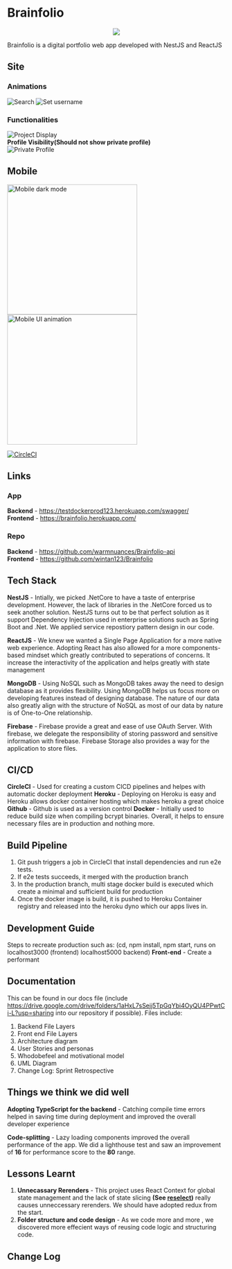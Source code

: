 





# Brainfolio
<p align="center">
  <img src="https://github.com/wintan123/Brainfolio/blob/prod/my-app/src/Assets/images/Logo/LogoLight.png">
</p>

Brainfolio is a digital portfolio web app developed with NestJS and ReactJS

## Site

### Animations

<p float="left">
  <img alt="Search" src="https://github.com/wintan123/Brainfolio/blob/prod/screenshots/Search.gif"/>
  <img alt="Set username" src="https://github.com/wintan123/Brainfolio/blob/prod/screenshots/SetUsername.gif"/>
</p>

### Functionalities
![Project Display](https://github.com/wintan123/Brainfolio/blob/prod/screenshots/ProjectsDisplay.gif)  
**Profile Visibility(Should not show private profile)**  
![Private Profile](https://github.com/wintan123/Brainfolio/blob/prod/screenshots/privateProfile.gif)


## Mobile
<p float="left">
  <img alt="Mobile dark mode" src="https://github.com/wintan123/Brainfolio/blob/prod/screenshots/DarkMode.gif" width="300"/>
  <img alt="Mobile UI animation" src="https://github.com/wintan123/Brainfolio/blob/prod/screenshots/Mobile.gif" width="300"/>
</p>



[![CircleCI](https://circleci.com/gh/warmnuances/Brainfolio-prod/tree/testBranch.svg?style=shield&circle-token=5c717fc9b0423e3af7ff084ca0c91e3b497c21e3)](https://testdockerprod123.herokuapp.com/swagger)


## Links
### App

**Backend** - https://testdockerprod123.herokuapp.com/swagger/  
**Frontend** - https://brainfolio.herokuapp.com/  

### Repo

**Backend** - https://github.com/warmnuances/Brainfolio-api  
**Frontend** - https://github.com/wintan123/Brainfolio  


## Tech Stack
**NestJS** - Intially, we picked .NetCore to have a taste of enterprise development. However, the lack of libraries in the .NetCore forced us to seek another solution. NestJS turns out to be that perfect solution as it support Dependency Injection used in enterprise solutions such as Spring Boot and .Net. We applied service repostiory pattern design in our code. 

**ReactJS** - We knew we wanted a Single Page Application for a more native web experience. Adopting React has also allowed for a more components-based mindset which greatly contributed to seperations of concerns. It increase the interactivity of the application and helps greatly with state management

**MongoDB** - Using NoSQL such as MongoDB takes away the need to design database as it provides flexibility. Using MongoDB helps us focus more on developing features instead of designing database. The nature of our data also greatly align with the structure of NoSQL as most of our data by nature is of One-to-One relationship. 

**Firebase** - Firebase provide a great and ease of use OAuth Server. With firebase, we delegate the responsibility of storing password and sensitive information with firebase. Firebase Storage also provides a way for the application to store files.

## CI/CD
**CircleCI** - Used for creating a custom CICD pipelines and helpes with automatic docker deployment 
**Heroku** - Deploying on Heroku is easy and Heroku allows docker container hosting which makes heroku a great choice
**Github** - Github is used as a version control 
**Docker** - Initially used to reduce build size when compiling bcrypt binaries. Overall, it helps to ensure necessary files are in production and nothing more.

## Build Pipeline
1. Git push triggers a job in CircleCI that install dependencies and run e2e tests. 
2. If e2e tests succeeds, it merged with the production branch
3. In the production branch, multi stage docker build is executed which create a minimal and sufficient build for production
4. Once the docker image is build, it is pushed to Heroku Container registry and released into the heroku dyno which our apps lives in.


## Development Guide
Steps to recreate production such as: (cd, npm install, npm start, runs on localhost3000 (frontend) localhost5000 backend)
**Front-end** - Create a performant 

## Documentation
This can be found in our docs file (include https://drive.google.com/drive/folders/1aHxL7sSejj5TpGqYbi4OyQU4PPwtCi-L?usp=sharing into our repository if possible). Files include:

1. Backend File Layers
2. Front end File Layers
4. Architecture diagram
5. User Stories and personas
6. Whodobefeel and motivational model
7. UML Diagram
8. Change Log: Sprint Retrospective

## Things we think we did well
**Adopting TypeScript for the backend** - Catching compile time errors helped in saving time during deployment and improved the overall developer experience

**Code-splitting** - Lazy loading components improved the overall performance of the app. We did a lighthouse test and saw an improvement of **16** for performance score to the **80** range.

## Lessons Learnt
1) **Unnecassary Rerenders** - This project uses React Context for global state management and the lack of state slicing **(See [reselect](https://stackoverflow.com/questions/59741558/implement-useselector-equivalent-for-react-context))** really causes unneccessary rerenders. We should have adopted redux from the start.
3) **Folder structure and code design** - As we code more and more , we discovered more effecient ways of reusing code logic and structuring code.

## Change Log
